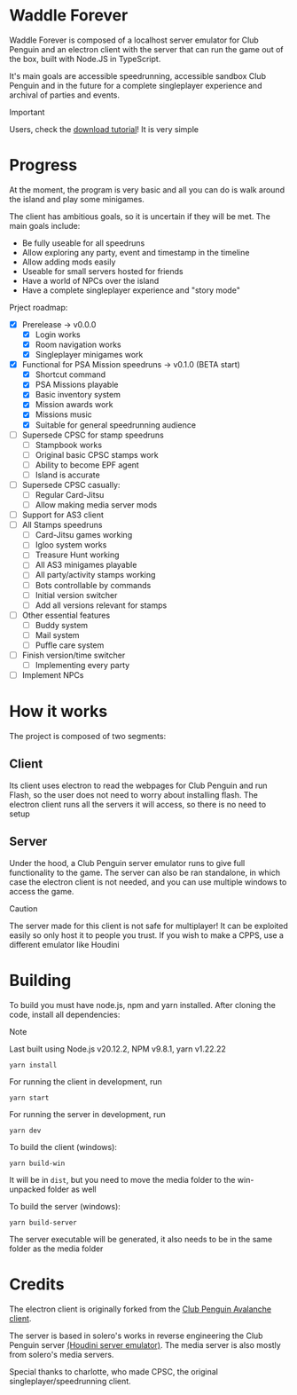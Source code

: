 # Waddle Forever

Waddle Forever is composed of a localhost server emulator for Club Penguin and an electron client with the server that can run the game out of the box, built with Node.JS in TypeScript.

It's main goals are accessible speedrunning, accessible sandbox Club Penguin and in the future for a complete singleplayer experience and archival of parties and events.

> [!IMPORTANT]  
> Users, check the [download tutorial](https://github.com/nhaar/Waddle-Forever/blob/main/guide/GUIDE.md)! It is very simple

# Progress

At the moment, the program is very basic and all you can do is walk around the island and play some minigames.

The client has ambitious goals, so it is uncertain if they will be met. The main goals include:

* Be fully useable for all speedruns
* Allow exploring any party, event and timestamp in the timeline
* Allow adding mods easily
* Useable for small servers hosted for friends
* Have a world of NPCs over the island
* Have a complete singleplayer experience and "story mode"

Prject roadmap:

- [x] Prerelease -> v0.0.0
    - [x] Login works
    - [x] Room navigation works
    - [x] Singleplayer minigames work
- [x] Functional for PSA Mission speedruns -> v0.1.0 (BETA start)
    - [x] Shortcut command
    - [x] PSA Missions playable
    - [x] Basic inventory system
    - [x] Mission awards work
    - [x] Missions music
    - [x] Suitable for general speedrunning audience
- [ ] Supersede CPSC for stamp speedruns
    - [ ] Stampbook works
    - [ ] Original basic CPSC stamps work
    - [ ] Ability to become EPF agent
    - [ ] Island is accurate
- [ ] Supersede CPSC casually:
    - [ ] Regular Card-Jitsu
    - [ ] Allow making media server mods
- [ ] Support for AS3 client
- [ ] All Stamps speedruns
    - [ ] Card-Jitsu games working
    - [ ] Igloo system works
    - [ ] Treasure Hunt working
    - [ ] All AS3 minigames playable
    - [ ] All party/activity stamps working
    - [ ] Bots controllable by commands
    - [ ] Initial version switcher
    - [ ] Add all versions relevant for stamps
- [ ] Other essential features
    - [ ] Buddy system
    - [ ] Mail system
    - [ ] Puffle care system
- [ ] Finish version/time switcher
    - [ ] Implementing every party
- [ ] Implement NPCs

# How it works

The project is composed of two segments:

## Client

Its client uses electron to read the webpages for Club Penguin and run Flash, so the user does not need to worry about installing flash. The electron client runs all the servers it will access, so there is no need to setup

## Server

Under the hood, a Club Penguin server emulator runs to give full functionality to the game. The server can also be ran standalone, in which case the electron client is not needed, and you can use multiple windows to access the game.

> [!CAUTION]
> The server made for this client is not safe for multiplayer! It can be exploited easily so only host it to people you trust.
> If you wish to make a CPPS, use a different emulator like Houdini

# Building

To build you must have node.js, npm and yarn installed. After cloning the code, install all dependencies:

> [!NOTE]  
> Last built using Node.js v20.12.2, NPM v9.8.1, yarn v1.22.22

```yarn install```

For running the client in development, run

```yarn start```

For running the server in development, run

```yarn dev```

To build the client (windows):

```yarn build-win```

It will be in `dist`, but you need to move the media folder to the win-unpacked folder as well

To build the server (windows):

```yarn build-server```

The server executable will be generated, it also needs to be in the same folder as the media folder

# Credits

The electron client is originally forked from the [Club Penguin Avalanche client](https://github.com/Club-Penguin-Avalanche/CPA-Client).

The server is based in solero's works in reverse engineering the Club Penguin server [(Houdini server emulator)](https://github.com/solero/houdini). The media server is also mostly from solero's media servers.

Special thanks to charlotte, who made CPSC, the original singleplayer/speedrunning client.

